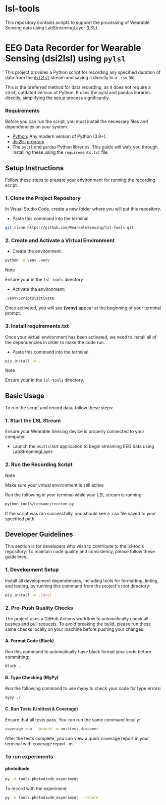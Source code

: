 # lsl-tools
This repository contains scripts to support the processing of Wearable Sensing data using LabStreamingLayer (LSL).

# EEG Data Recorder for Wearable Sensing (dsi2lsl) using ```pylsl```
This project provides a Python script for recording any specified duration of data from the [```dsi2lsl```]( https://github.com/labstreaminglayer/App-WearableSensing/releases) stream and saving it directly to a ```.csv``` file.

This is the preferred method for data recording, as it does not require a strict, outdated version of Python. It uses the pylsl and pandas libraries directly, simplifying the setup process significantly.

### Requirements
Before you can run the script, you must install the necessary files and dependencies on your system.
- [Python](https://www.python.org/downloads/): Any modern version of Python (3.8+).
- [dsi2lsl program](https://github.com/labstreaminglayer/App-WearableSensing/releases)
- The ```pylsl``` and ```pandas``` Python libraries. This guide will walk you through installing these using the ```requirements.txt``` file. 
  
## Setup Instructions

Follow these steps to prepare your environment for running the recording script.

### 1. Clone the Project Repository 
In Visual Studio Code, create a new folder where you will put this repository. 
* Paste this command into the terminal.
```sh
git clone https://github.com/WearableSensing/lsl-tools.git
```

### 2. Create  and Activate a Virtual Environment 
* Create the environment:
```sh
python -m venv .venv
```
> [!NOTE]
> Ensure your in the ```lsl-tools``` directory

* Activate the environment:
```bash
.venv\Scripts\activate
```
Once activated, you will see **(venv)** appear at the beginning of your terminal prompt.

### 3. Install requirements.txt
Once your virtual environment has been activated, we need to install all of the dependencies in order to make the code run.
* Paste this command into the terminal.
  
```sh
pip install -e .
```
> [!NOTE]
> Ensure your in the ```lsl-tools``` directory.

## Basic Usage 
To run the script and record data, follow these steps:

### 1. Start the LSL Stream
Ensure your Wearable Sensing device is properly connected to your computer.
* Launch the ```dsi2lslGUI``` application to begin streaming EEG data using LabStreamingLayer:

### 2. Run the Recording Script
> [!NOTE]
> Make sure your virtual environment is still active

Run the following in your terminal while your LSL stream is running:
```sh
python tools/consume/receive.py
```
If the script was ran successfully, you should see a .csv file saved to your specified path.

## Developer Guidelines

This section is for developers who wish to contribute to the lsl-tools repository. To maintain code quality and consistency, please follow these guidelines.

### 1. Development Setup

Install all development dependencies, including tools for formatting, linting, and testing, by running this command from the project's root directory:

```Bash
pip install -e .[dev]
```

### 2. Pre-Push Quality Checks

The project uses a GitHub Actions workflow to automatically check all pushes and pull requests. To avoid breaking the build, please run these same checks locally on your machine before pushing your changes.

#### A. Format Code (Black)

Run this command to automatically have black format your code before committing:

```Bash
black .
```

#### B. Type Checking (MyPy)

Run the following command to use mypy to check your code for type errors:

```Bash
mypy ./
```

#### C. Run Tests (Unittest & Coverage)

Ensure that all tests pass. You can run the same command locally:

```Bash
coverage run --branch -m unittest discover
```

After the tests complete, you can view a quick coverage report in your terminal with coverage report -m.

### To run experiments

#### photodiode

```bash
py -m tools.photodiode_experiment
```

To record with the experiment

```bash
py -m tools.photodiode_experiment --record
```
